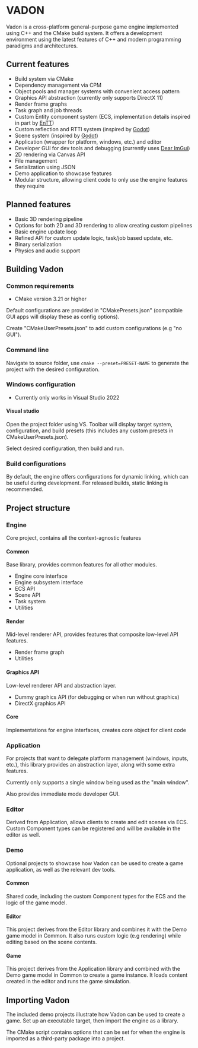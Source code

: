 # VADON

Vadon is a cross-platform general-purpose game engine implemented using C++ and the CMake build system. It offers a development environment using the latest features of C++ and modern programming paradigms and architectures.

## Current features

- Build system via CMake
- Dependency management via CPM
- Object pools and manager systems with convenient access pattern
- Graphics API abstraction (currently only supports DirectX 11)
- Render frame graphs
- Task graph and job threads
- Custom Entity component system (ECS, implementation details inspired in part by [EnTT](https://github.com/skypjack/entt))
- Custom reflection and RTTI system (inspired by [Godot](https://github.com/godotengine/godot))
- Scene system (inspired by [Godot](https://github.com/godotengine/godot))
- Application (wrapper for platform, windows, etc.) and editor
- Developer GUI for dev tools and debugging (currently uses [Dear ImGui](https://github.com/ocornut/imgui))
- 2D rendering via Canvas API
- File management
- Serialization using JSON
- Demo application to showcase features
- Modular structure, allowing client code to only use the engine features they require

## Planned features

- Basic 3D rendering pipeline
- Options for both 2D and 3D rendering to allow creating custom pipelines
- Basic engine update loop
- Refined API for custom update logic, task/job based update, etc.
- Binary serialization
- Physics and audio support

## Building Vadon

### Common requirements

- CMake version 3.21 or higher

Default configurations are provided in "CMakePresets.json" (compatible GUI apps will display these as config options).

Create "CMakeUserPresets.json" to add custom configurations (e.g "no GUI").

### Command line

Navigate to source folder, use `cmake --preset=PRESET-NAME` to generate the project with the desired configuration.

### Windows configuration

- Currently only works in Visual Studio 2022

#### Visual studio
Open the project folder using VS. Toolbar will display target system, configuration, and build presets (this includes any custom presets in CMakeUserPresets.json). 

Select desired configuration, then build and run.

### Build configurations

By default, the engine offers configurations for dynamic linking, which can be useful during development. For released builds, static linking is recommended.

## Project structure
### Engine
Core project, contains all the context-agnostic features
#### Common
Base library, provides common features for all other modules.
- Engine core interface
- Engine subsystem interface
- ECS API
- Scene API
- Task system
- Utilities
#### Render
Mid-level renderer API, provides features that composite low-level API features.
- Render frame graph
- Utilities
#### Graphics API
Low-level renderer API and abstraction layer.
- Dummy graphics API (for debugging or when run without graphics)
- DirectX graphics API
#### Core
Implementations for engine interfaces, creates core object for client code
### Application
For projects that want to delegate platform management (windows, inputs, etc.), this library provides an abstraction layer, along with some extra features.

Currently only supports a single window being used as the "main window".

Also provides immediate mode developer GUI.
### Editor
Derived from Application, allows clients to create and edit scenes via ECS. Custom Component types can be registered and will be available in the editor as well.
### Demo
Optional projects to showcase how Vadon can be used to create a game application, as well as the relevant dev tools.
#### Common
Shared code, including the custom Component types for the ECS and the logic of the game model.
#### Editor
This project derives from the Editor library and combines it with the Demo game model in Common. It also runs custom logic (e.g rendering) while editing based on the scene contents.
#### Game
This project derives from the Application library and combined with the Demo game model in Common to create a game instance. It loads content created in the editor and runs the game simulation.
## Importing Vadon

The included demo projects illustrate how Vadon can be used to create a game. Set up an executable target, then import the engine as a library.

The CMake script contains options that can be set for when the engine is imported as a third-party package into a project.
